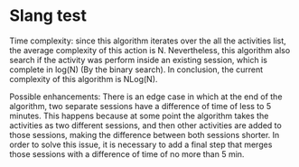 # Slang test
Time complexity: since this algorithm iterates over the all the activities list, the average complexity of this action is N. Nevertheless, this algorithm also search if the activity was perform inside an existing session, which is complete in log(N) (By the binary search). In conclusion, the current complexity of this algorithm is NLog(N).

Possible enhancements: There is an edge case in which at the end of the algorithm, two separate sessions have a difference of time of less to 5 minutes. This happens because at some point the algorithm takes the activities as two different sessions, and then other activities are added to those sessions, making the difference between both sessions shorter. In order to solve this issue, it is necessary to add a final step that merges those sessions with a difference of time of no more than 5 min.